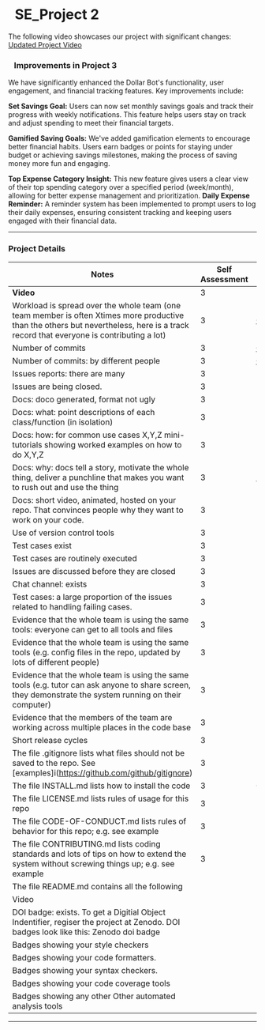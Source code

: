 # &nbsp;&nbsp;SE_Project 2

The following video showcases our project with significant changes:
[Updated Project Video](https://youtu.be/bJzWYdG4ug4)

### &nbsp;&nbsp; Improvements in Project 3

We have significantly enhanced the Dollar Bot's functionality, user engagement, and financial tracking features. Key improvements include:

**Set Savings Goal:** Users can now set monthly savings goals and track their progress with weekly notifications. This feature helps users stay on track and adjust spending to meet their financial targets.

**Gamified Saving Goals:** We've added gamification elements to encourage better financial habits. Users earn badges or points for staying under budget or achieving savings milestones, making the process of saving money more fun and engaging.

**Top Expense Category Insight:** This new feature gives users a clear view of their top spending category over a specified period (week/month), allowing for better expense management and prioritization.
**Daily Expense Reminder:** A reminder system has been implemented to prompt users to log their daily expenses, ensuring consistent tracking and keeping users engaged with their financial data.




---

### Project Details

| **Notes** | **Self Assessment** | **Evidence** |
| --------- | ------------------- | ------------ |
| **Video** | 3 | |
| Workload is spread over the whole team (one team member is often Xtimes more productive than the others but nevertheless, here is a track record that everyone is contributing a lot) | 3 | [Contributors Graph](https://github.com/ShanmukhaSreenivas/DollarBot/graphs/contributors) |
| Number of commits | 3 | [Commits Log](https://github.com/ShanmukhaSreenivas/DollarBot/commits/main) |
| Number of commits: by different people | 3 | [Commits by User](https://github.com/ShanmukhaSreenivas/DollarBot/commits/main) |
| Issues reports: there are many | 3 | |
| Issues are being closed. | 3 | |
| Docs: doco generated, format not ugly | 3 | In GH |
| Docs: what: point descriptions of each class/function (in isolation) | 3 | In GH |
| Docs: how: for common use cases X,Y,Z mini-tutorials showing worked examples on how to do X,Y,Z | 3 | |
| Docs: why: docs tell a story, motivate the whole thing, deliver a punchline that makes you want to rush out and use the thing | 3 | [README](https://github.com/ShanmukhaSreenivas/DollarBot/blob/main/README.md) |
| Docs: short video, animated, hosted on your repo. That convinces people why they want to work on your code. | 3 | Demo video shows the current state and working of the project |
| Use of version control tools | 3 | |
| Test cases exist	 | 3 | |
| Test cases are routinely executed	 | 3 | |
| Issues are discussed before they are closed	 | 3 | |
| Chat channel: exists	 | 3 | |
| Test cases: a large proportion of the issues related to handling failing cases.	 | 3 | |
| Evidence that the whole team is using the same tools: everyone can get to all tools and files	 | 3 | |
| Evidence that the whole team is using the same tools (e.g. config files in the repo, updated by lots of different people)	 | 3 | |
| Evidence that the whole team is using the same tools (e.g. tutor can ask anyone to share screen, they demonstrate the system running on their computer)	 | 3 | [https://github.com/ShanmukhaSreenivas/DollarBot/blob/main/CONTRIBUTING.md) |
| Evidence that the members of the team are working across multiple places in the code base	 | 3 | |
| Short release cycles	 | 3 | No Github chat channel used |
| The file .gitignore lists what files should not be saved to the repo. See [examples]i(https://github.com/github/gitignore)	 | 3 | |
| The file INSTALL.md lists how to install the code	 | 3 | Open-source tools accessible to everyone |
| The file LICENSE.md lists rules of usage for this repo	 | 3 | |
| The file CODE-OF-CONDUCT.md lists rules of behavior for this repo; e.g. see example	 | 3 | Evidence through commits on different branches |
| The file CONTRIBUTING.md lists coding standards and lots of tips on how to extend the system without screwing things up; e.g. see example	 | 3 | More frequent commits |
|The file README.md contains all the following	||
|Video||
|DOI badge: exists. To get a Digitial Object Indentifier, regiser the project at Zenodo. DOI badges look like this: Zenodo doi badge	||
|Badges showing your style checkers	||
|Badges showing your code formatters.	||
|Badges showing your syntax checkers.	||
|Badges showing your code coverage tools	||
|Badges showing any other Other automated analysis tools	||

---

